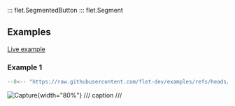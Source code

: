 ::: flet.SegmentedButton
::: flet.Segment

## Examples

[Live example](https://flet-controls-gallery.fly.dev/buttons/segmentedbutton)

### Example 1
```python
--8<-- "https://raw.githubusercontent.com/flet-dev/examples/refs/heads/v1-docs/python/controls/"
```

![Capture](){width="80%"}
/// caption
///


